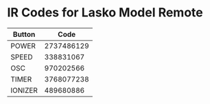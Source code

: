 # IR Codes for Lasko Model Remote

Button | Code
--|--
POWER | 2737486129
SPEED | 338831067
OSC | 970202566
TIMER | 3768077238
IONIZER | 489680886